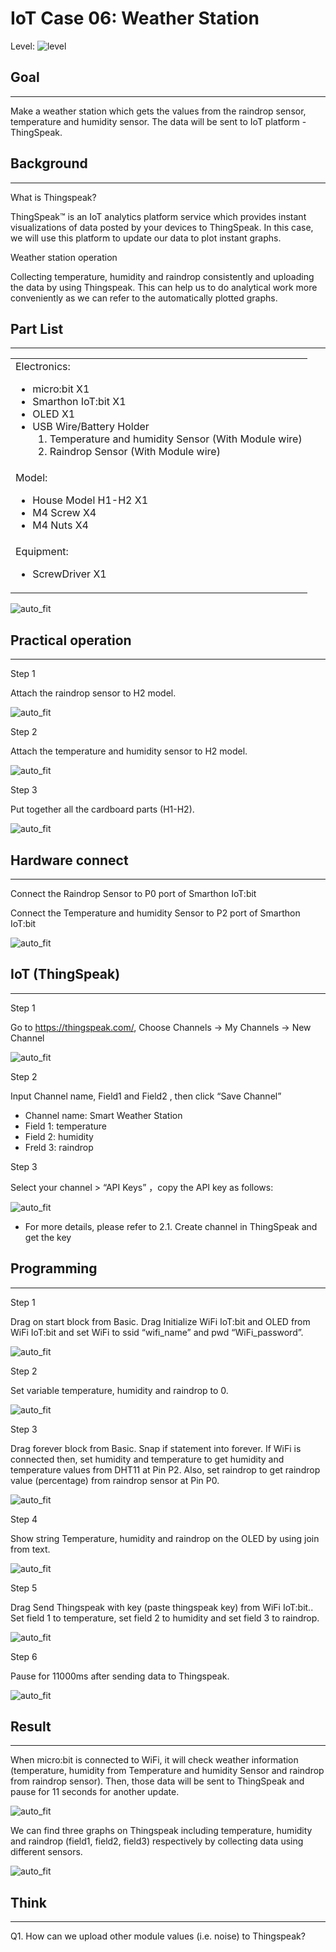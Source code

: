 # IoT Case 06: Weather Station 

Level: ![level](images/level2.png)

## Goal
<HR>
Make a weather station which gets the values from the raindrop sensor, temperature and humidity sensor. The data will be sent to IoT platform - ThingSpeak.<BR><P>

## Background
<HR>

<span id="subtitle">What is Thingspeak?</span><P>
ThingSpeak™ is an IoT analytics platform service which provides instant visualizations of data posted by your devices to ThingSpeak. In this case, we will use this platform to update our data to plot instant graphs. <BR><P>

<span id="subtitle">Weather station operation</span><P>
Collecting temperature, humidity and raindrop consistently and uploading the data by using Thingspeak. This can help us to do analytical work more conveniently as we can refer to the automatically plotted graphs. <BR><P>

## Part List
<HR>
<table><tr><td>
Electronics:
<ul display='inline-block'>
<li>micro:bit X1</li>
<li>Smarthon IoT:bit X1</li>
<li>OLED X1</li>
<li>USB Wire/Battery Holder </li>
&nbsp;&nbsp;1.	Temperature and humidity Sensor (With Module wire)<BR>
&nbsp;&nbsp;2.	Raindrop Sensor (With Module wire)<BR>
</ul>
</td></tr>

<tr>
<td>Model:
<ul>
<li>House Model H1-H2 X1</li>
<li>M4 Screw X4</li>
<li>M4 Nuts X4</li>
</ul>
</td></tr>
<tr><td>Equipment:
<ul><li>ScrewDriver X1</li></ul></td></tr></table>

![auto_fit](images/Case6/Case6_001.png)<P>

## Practical operation
<HR>

<span id="subtitle">Step 1</span><BR><P>
Attach the raindrop sensor to H2 model.<BR><P>
![auto_fit](images/Case6/Case6_002.png)<P>
<span id="subtitle">Step 2</span><BR><P>
Attach the temperature and humidity sensor to H2 model.<BR><P>
![auto_fit](images/Case6/Case6_003.png)<P>
<span id="subtitle">Step 3</span><BR><P>
Put together all the cardboard parts (H1-H2).<BR><P>
![auto_fit](images/Case6/Case6_004.png)<P>

## Hardware connect
<HR>

Connect the Raindrop Sensor to P0 port of Smarthon IoT:bit<BR><P>
Connect the Temperature and humidity Sensor to P2 port of Smarthon IoT:bit<BR><P>
![auto_fit](images/Case6/Case6_005.png)<P>

## IoT (ThingSpeak)
<HR>

<span id="subtitle">Step 1</span><BR><P>
Go to https://thingspeak.com/, Choose Channels -> My Channels -> New Channel<BR><P>
![auto_fit](images/Case6/Case6_006.png)<P>
  
<span id="subtitle">Step 2</span><BR><P>
Input Channel name, Field1 and Field2 , then click “Save Channel”<BR><P>
* Channel name: Smart Weather Station
* Field 1: temperature
* Field 2: humidity
* Freld 3: raindrop

<span id="subtitle">Step 3</span><BR><P>
Select your channel > “API Keys” ，copy the API key as follows:<BR><P>
![auto_fit](images/Case6/Case6_007.png)<P>
* For more details, please refer to 2.1. Create channel in ThingSpeak and get the key

## Programming
<HR>

<span id="subtitle">Step 1</span><BR><P>
Drag on start block from Basic. Drag Initialize WiFi IoT:bit and OLED from WiFi IoT:bit and set WiFi to ssid “wifi_name” and pwd “WiFi_password”.<BR><P>
![auto_fit](images/Case6/Case6_008.png)<P>
<span id="subtitle">Step 2</span><BR><P>
Set variable temperature, humidity and raindrop to 0.<BR><P>
![auto_fit](images/Case6/Case6_009.png)<P>
<span id="subtitle">Step 3</span><BR><P>
Drag forever block from Basic. Snap if statement into forever. If WiFi is connected then, set humidity and temperature to get humidity and temperature values from DHT11 at Pin P2. Also, set raindrop to get raindrop value (percentage) from raindrop sensor at Pin P0.<BR><P>
![auto_fit](images/Case6/Case6_010.png)<P>
<span id="subtitle">Step 4</span><BR><P>
Show string Temperature, humidity and raindrop on the OLED by using join from text.<BR><P>
![auto_fit](images/Case6/Case6_011.png)<P>
<span id="subtitle">Step 5</span><BR><P>
Drag Send Thingspeak with key (paste thingspeak key) from WiFi IoT:bit.. Set field 1 to temperature, set field 2 to humidity and set field 3 to raindrop.<BR><P>
![auto_fit](images/Case6/Case6_012.png)<P>
<span id="subtitle">Step 6</span><BR><P>
Pause for 11000ms after sending data to Thingspeak.<BR><P>
![auto_fit](images/Case6/Case6_013.png)<P>

## Result
<HR>

When micro:bit is connected to WiFi, it will check weather information (temperature, humidity from Temperature and humidity Sensor and raindrop from raindrop sensor). Then, those data will be sent to ThingSpeak and pause for 11 seconds for another update.<BR><P>
![auto_fit](images/Case6/Case6_014.png)<P>
We can find three graphs on Thingspeak including temperature, humidity and raindrop (field1, field2, field3) respectively by collecting data using different sensors.<BR><P>
![auto_fit](images/Case6/Case6_015.png)<P>

## Think
<HR>

Q1. How can we upload other module values (i.e. noise) to Thingspeak?<BR><P>


